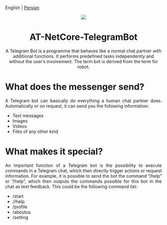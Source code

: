 English | [Persian](./README.fa-IR.md)

<p align="center">
	<img align="center" src="https://www.techscanner.in/wp-content/uploads/2020/02/Best-Telegram-Bots.jpg">
</p>
<h1 align="center">
  AT-NetCore-TelegramBot
</h1>
<div>
	<p align="center">
    A Telegram Bot is a programme that behaves like a normal chat partner with additional functions. It performs predefined tasks independently and without the user’s involvement. The term bot is derived from the term for robot.
	</p>
</div>

# What does the messenger send?
<div align="justify">
  A Telegram bot can basically do everything a human chat partner does. Automatically or on request, it can send you the following information:
</div>
<div>
  <ul>
    <li>Text messages</li>
    <li>Images</li>
    <li>Videos</li>
    <li>Files of any other kind</li>
  </ul>
</div>

# What makes it special?
<div align="justify">
  An important function of a Telegram bot is the possibility to execute commands in a Telegram chat, which then directly trigger actions or request information. For example, it is possible to send the bot the command “/help” or “/help”, which then outputs the commands possible for this bot in the chat as text feedback. This could be the following command list:
</div>
<div>
  <ul>
    <li>/start</li>
    <li>//help</li>
    <li>/profile</li>
    <li>/aboutus</li>
    <li>/setting</li>
  </ul>
</div>

